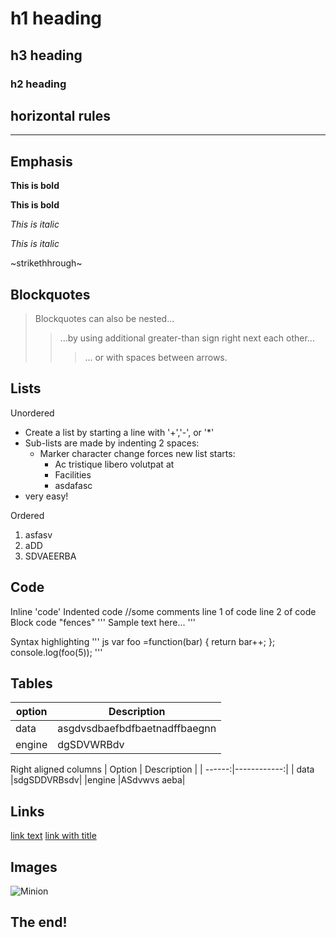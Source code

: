 #  h1  heading
## h3 heading
###  h2  heading

## horizontal rules

-------

## Emphasis

**This is bold**

__This is bold__

*This is italic*

_This is italic_

~strikethhrough~

## Blockquotes
> Blockquotes can also be nested...
>> ...by using additional greater-than sign right next each other...
> > > ... or with spaces between arrows.

## Lists

Unordered

+ Create a list by starting a line with '+','-', or '*'
+ Sub-lists are made by indenting 2 spaces:
    - Marker character change forces new list starts:
        * Ac tristique libero volutpat at
        * Facilities
        - asdafasc
+ very easy!

Ordered
1. asfasv
2. aDD
3. SDVAEERBA

## Code
Inline 'code'
Indented code
    //some comments
    line 1 of code
    line 2 of code
Block code "fences"
'''
Sample text here...
'''

Syntax highlighting
''' js
var foo =function(bar) {
return bar++;
};
console.log(foo(5));
'''

## Tables

| option | Description |
| ------ | ----------- |
| data   | asgdvsdbaefbdfbaetnadffbaegnn|
| engine | dgSDVWRBdv|

Right aligned columns
| Option | Description |
| ------:|------------:|
| data   |sdgSDDVRBsdv|
|engine  |ASdvwvs  aeba|

## Links

[link text](https://www.linkedin.com/in/ayush-rai-0244341ba/)
[link with title](https://www.linkedin.com/in/ayush-rai-0244341ba/ "Title text")

## Images
![Minion](link)
## The end!
